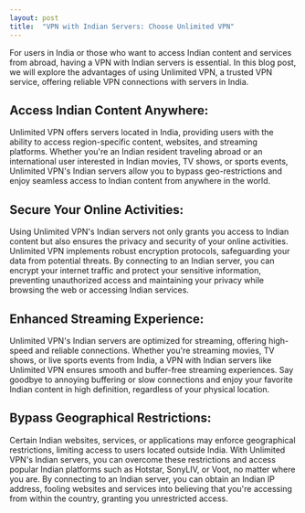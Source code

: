 ```yaml
---
layout: post
title:  "VPN with Indian Servers: Choose Unlimited VPN"
---
```


For users in India or those who want to access Indian content and services from abroad, having a VPN with Indian servers is essential. In this blog post, we will explore the advantages of using Unlimited VPN, a trusted VPN service, offering reliable VPN connections with servers in India. 

## Access Indian Content Anywhere:
Unlimited VPN offers servers located in India, providing users with the ability to access region-specific content, websites, and streaming platforms. Whether you're an Indian resident traveling abroad or an international user interested in Indian movies, TV shows, or sports events, Unlimited VPN's Indian servers allow you to bypass geo-restrictions and enjoy seamless access to Indian content from anywhere in the world.

## Secure Your Online Activities:
Using Unlimited VPN's Indian servers not only grants you access to Indian content but also ensures the privacy and security of your online activities. Unlimited VPN implements robust encryption protocols, safeguarding your data from potential threats. By connecting to an Indian server, you can encrypt your internet traffic and protect your sensitive information, preventing unauthorized access and maintaining your privacy while browsing the web or accessing Indian services.

## Enhanced Streaming Experience:
Unlimited VPN's Indian servers are optimized for streaming, offering high-speed and reliable connections. Whether you're streaming movies, TV shows, or live sports events from India, a VPN with Indian servers like Unlimited VPN ensures smooth and buffer-free streaming experiences. Say goodbye to annoying buffering or slow connections and enjoy your favorite Indian content in high definition, regardless of your physical location.

## Bypass Geographical Restrictions:
Certain Indian websites, services, or applications may enforce geographical restrictions, limiting access to users located outside India. With Unlimited VPN's Indian servers, you can overcome these restrictions and access popular Indian platforms such as Hotstar, SonyLIV, or Voot, no matter where you are. By connecting to an Indian server, you can obtain an Indian IP address, fooling websites and services into believing that you're accessing from within the country, granting you unrestricted access.